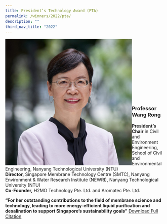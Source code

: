 ```yaml
---
title: President’s Technology Award (PTA)
permalink: /winners/2022/pta/
description: ""
third_nav_title: "2022"
---
```

<img src="/images/Winners/2022/pta-prof-wang-rong.jpg" alt="Professor Wang Rong" style="width:400px" align="left"/><br/><br/><br/><br/><br/><br/><br/><br/><br/><br/><br/>
### **Professor Wang Rong**

<b>President’s Chair</b> in Civil and Environment Engineering, School of Civil and Environmental Engineering, Nanyang Technological University (NTU)<br>
<b>Director,</b> Singapore Membrane Technology Centre (SMTC), Nanyang Environment & Water Research Institute (NEWRI), Nanyang Technological University (NTU)<br>
<b>Co-Founder,</b> H2MO Technology Pte. Ltd. and Aromatec Pte. Ltd.

<b>“For her outstanding contributions to the field of membrane science and technology, leading to more energy-efficient liquid purification and desalination to support Singapore’s sustainability goals”</b>
[Download Full Citation](/files/Winners/2022/2022%20PTA%20Prof%20Wang%20Rong.pdf)